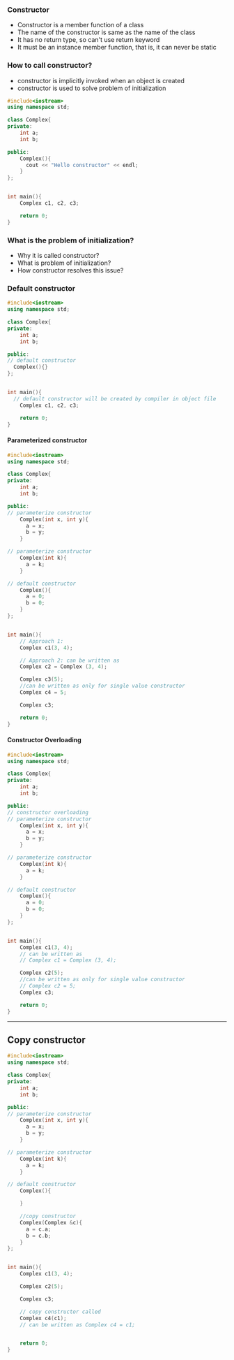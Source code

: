 ### Constructor

- Constructor is a member function of a class
- The name of the constructor is same as the name of the class
- It has no return type, so can't use return keyword
- It must be an instance member function, that is, it can never be static

### How to call constructor?

- constructor is implicitly invoked when an object is created
- constructor is used to solve problem of initialization

```cpp
#include<iostream>
using namespace std;

class Complex{
private:
    int a;
    int b;

public:
    Complex(){
      cout << "Hello constructor" << endl;
    }
};


int main(){
    Complex c1, c2, c3;

    return 0;
}
```

### What is the problem of initialization?

- Why it is called constructor?
- What is problem of initialization?
- How constructor resolves this issue?

### Default constructor

```cpp
#include<iostream>
using namespace std;

class Complex{
private:
    int a;
    int b;

public:
// default constructor
  Complex(){}
};


int main(){
  // default constructor will be created by compiler in object file
    Complex c1, c2, c3;

    return 0;
}
```

#### Parameterized constructor

```cpp
#include<iostream>
using namespace std;

class Complex{
private:
    int a;
    int b;

public:
// parameterize constructor
    Complex(int x, int y){
      a = x;
      b = y;
    }

// parameterize constructor
    Complex(int k){
      a = k;
    }

// default constructor
    Complex(){
      a = 0;
      b = 0;
    }
};


int main(){
    // Approach 1:
    Complex c1(3, 4);

    // Approach 2: can be written as
    Complex c2 = Complex (3, 4);

    Complex c3(5);
    //can be written as only for single value constructor
    Complex c4 = 5;

    Complex c3;

    return 0;
}
```

#### Constructor Overloading

```cpp
#include<iostream>
using namespace std;

class Complex{
private:
    int a;
    int b;

public:
// constructor overloading
// parameterize constructor
    Complex(int x, int y){
      a = x;
      b = y;
    }

// parameterize constructor
    Complex(int k){
      a = k;
    }

// default constructor
    Complex(){
      a = 0;
      b = 0;
    }
};


int main(){
    Complex c1(3, 4);
    // can be written as
    // Complex c1 = Complex (3, 4);

    Complex c2(5);
    //can be written as only for single value constructor
    // Complex c2 = 5;
    Complex c3;

    return 0;
}
```

---

## Copy constructor

```cpp
#include<iostream>
using namespace std;

class Complex{
private:
    int a;
    int b;

public:
// parameterize constructor
    Complex(int x, int y){
      a = x;
      b = y;
    }

// parameterize constructor
    Complex(int k){
      a = k;
    }

// default constructor
    Complex(){

    }

    //copy constructor
    Complex(Complex &c){
      a = c.a;
      b = c.b;
    }
};


int main(){
    Complex c1(3, 4);

    Complex c2(5);

    Complex c3;

    // copy constructor called
    Complex c4(c1);
    // can be written as Complex c4 = c1;


    return 0;
}
```
